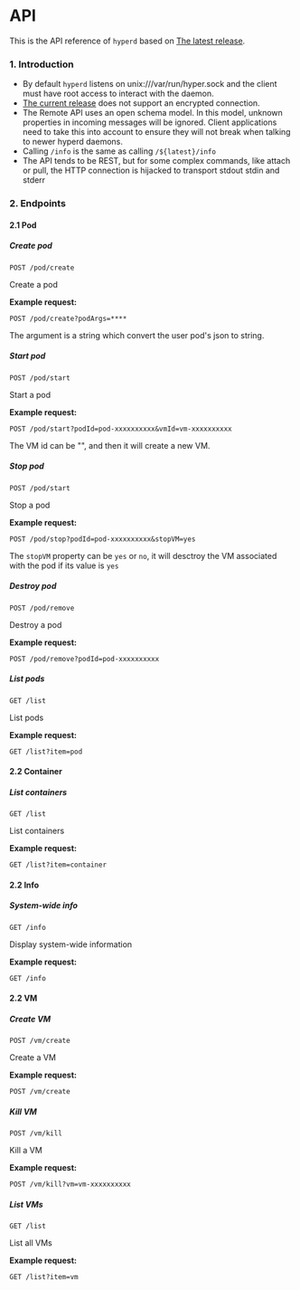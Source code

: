 # API

This is the API reference of `hyperd` based on [The latest release](../release_notes/latest.md).


### 1. Introduction
* By default `hyperd` listens on unix:///var/run/hyper.sock and the client must have root access to interact with the daemon.
* [The current release](../release_notes/latest.md) does not support an encrypted connection.
* The Remote API uses an open schema model. In this model, unknown properties in incoming messages will be ignored. Client applications need to take this into account to ensure they will not break when talking to newer hyperd daemons.
* Calling `/info` is the same as calling `/${latest}/info`
* The API tends to be REST, but for some complex commands, like attach or pull, the HTTP connection is hijacked to transport stdout stdin and stderr

### 2. Endpoints
#### 2.1 Pod
##### Create pod
`POST /pod/create`

Create a pod

**Example request:**

`POST /pod/create?podArgs=****`

The argument is a string which convert the user pod's json to string.
##### Start pod
`POST /pod/start`

Start a pod

**Example request:**

`POST /pod/start?podId=pod-xxxxxxxxxx&vmId=vm-xxxxxxxxxx`

The VM id can be "", and then it will create a new VM.
##### Stop pod
`POST /pod/start`

Stop a pod

**Example request:**

`POST /pod/stop?podId=pod-xxxxxxxxxx&stopVM=yes`

The `stopVM` property can be `yes` or `no`, it will desctroy the VM associated with the pod if its value is `yes`

##### Destroy pod
`POST /pod/remove`

Destroy a pod

**Example request:**

`POST /pod/remove?podId=pod-xxxxxxxxxx`


##### List pods
`GET /list`

List pods

**Example request:**

`GET /list?item=pod`

#### 2.2 Container
##### List containers
`GET /list`

List containers

**Example request:**

`GET /list?item=container`

#### 2.2 Info
##### System-wide info
`GET /info`

Display system-wide information

**Example request:**

`GET /info`

#### 2.2 VM
##### Create VM
`POST /vm/create`

Create a VM

**Example request:**

`POST /vm/create`

##### Kill VM
`POST /vm/kill`

Kill a VM

**Example request:**

`POST /vm/kill?vm=vm-xxxxxxxxxx`

##### List VMs
`GET /list`

List all VMs

**Example request:**

`GET /list?item=vm`
